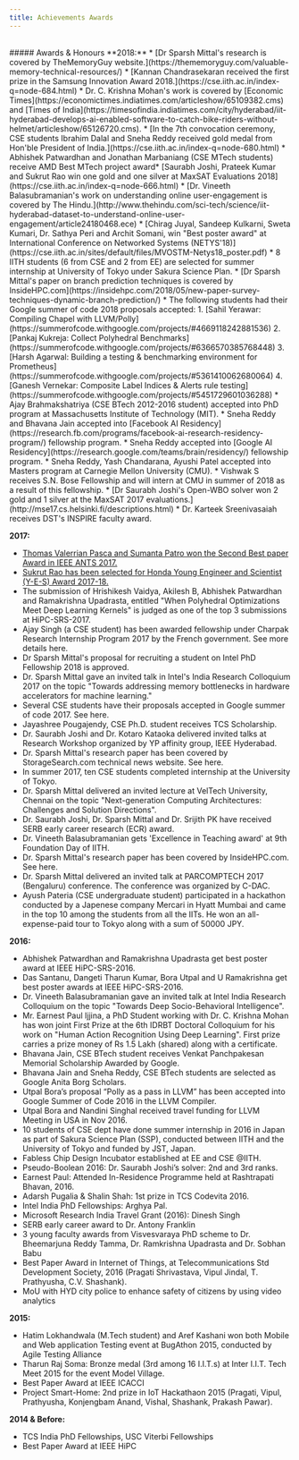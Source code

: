```yaml
---
title: Achievements Awards
---
```

<br>
##### Awards & Honours
**2018:**
* [Dr Sparsh Mittal's research is covered by TheMemoryGuy website.](https://thememoryguy.com/valuable-memory-technical-resources/)
* [Kannan Chandrasekaran received the first prize in the Samsung Innovation Award 2018.](https://cse.iith.ac.in/index-q=node-684.html)
* Dr. C. Krishna Mohan's work is covered by [Economic Times](https://economictimes.indiatimes.com/articleshow/65109382.cms) and [Times of India](https://timesofindia.indiatimes.com/city/hyderabad/iit-hyderabad-develops-ai-enabled-software-to-catch-bike-riders-without-helmet/articleshow/65126720.cms).
* [In the 7th convocation ceremony, CSE students Ibrahim Dalal and  Sneha Reddy received gold medal from        Hon'ble President of India.](https://cse.iith.ac.in/index-q=node-680.html)
* Abhishek Patwardhan and Jonathan  Marbaniang (CSE MTech students) receive AMD Best MTech project award​
* [Saurabh Joshi, Prateek Kumar and Sukrut Rao win one gold and one silver at MaxSAT Evaluations 2018](https://cse.iith.ac.in/index-q=node-666.html)
* [Dr. Vineeth Balasubramanian's work on understanding online user-engagement is covered by The Hindu.](http://www.thehindu.com/sci-tech/science/iit-hyderabad-dataset-to-understand-online-user-engagement/article24180468.ece)
* [Chirag Juyal, Sandeep Kulkarni, Sweta Kumari, Dr. Sathya Peri and Archit Somani, win "Best poster award" at International Conference on Networked Systems (NETYS'18)](https://cse.iith.ac.in/sites/default/files/MVOSTM-Netys18_poster.pdf)
* 8 IITH students (6 from CSE and 2 from EE) are selected for summer internship at University of Tokyo under Sakura Science Plan.
* [Dr Sparsh Mittal's paper on branch prediction techniques is covered by InsideHPC.com](https://insidehpc.com/2018/05/new-paper-survey-techniques-dynamic-branch-prediction/)
* The following students had their Google summer of code 2018 proposals accepted: 
  1. [Sahil Yerawar: Compiling Chapel with LLVM/Polly](https://summerofcode.withgoogle.com/projects/#4669118242881536)
  2. [Pankaj Kukreja: Collect Polyhedral Benchmarks](https://summerofcode.withgoogle.com/projects/#6366570385768448)
  3. [Harsh Agarwal: Building a testing & benchmarking environment for Prometheus](https://summerofcode.withgoogle.com/projects/#5361410062680064)
  4. [Ganesh Vernekar: Composite Label Indices & Alerts rule testing](https://summerofcode.withgoogle.com/projects/#5451729601036288)
* Ajay Brahmakshatriya (CSE BTech 2012-2016 student) accepted into PhD program at Massachusetts Institute of Technology (MIT).
* Sneha Reddy and Bhavana Jain accepted into [Facebook AI Residency](https://research.fb.com/programs/facebook-ai-research-residency-program/) fellowship program.
* Sneha Reddy accepted into [Google AI Residency](https://research.google.com/teams/brain/residency/) fellowship program.
* Sneha Reddy, Yash Chandarana, Ayushi Patel accepted into Masters program at Carnegie Mellon University (CMU).
* Vishwak S receives S.N. Bose Fellowship and will intern at CMU in summer of 2018 as a result of this fellowship.
* [Dr Saurabh Joshi's Open-WBO solver won 2 gold and 1 silver at the MaxSAT 2017 evaluations.](http://mse17.cs.helsinki.fi/descriptions.html)
* Dr. Karteek Sreenivasaiah receives DST's INSPIRE faculty award.

**​2017:**  
* [Thomas Valerrian Pasca and Sumanta Patro  won the Second Best paper Award in IEEE ANTS 2017.](http://ants2017.ieee-comsoc-ants.org/best-paper-awards/)
* [Sukrut Rao has been selected for Honda Young Engineer and Scientist (Y-E-S) Award 2017-18.](http://yes.honda.co.in/benefits.aspx)
* The submission of Hrishikesh Vaidya, Akilesh B, Abhishek Patwardhan and Ramakrishna Upadrasta, entitled "When Polyhedral Optimizations Meet Deep Learning Kernels" is judged as one of the top 3 submissions at HiPC-SRS-2017.
* Ajay Singh (a CSE student) has been awarded fellowship under Charpak Research Internship Program 2017 by the French government. See more details here.
* Dr Sparsh Mittal's proposal for recruiting a student on Intel PhD Fellowship 2018 is approved.
* Dr. Sparsh Mittal gave an invited talk in Intel's India Research Colloquium 2017 on the topic "Towards addressing memory bottlenecks in hardware accelerators for machine learning."
* Several CSE students have their proposals accepted in Google summer of code 2017. See here.
* Jayashree Pougajendy, CSE Ph.D. student receives TCS Scholarship.
* Dr. Saurabh Joshi and Dr. Kotaro Kataoka delivered invited talks at Research Workshop organized by YP affinity group, IEEE Hyderabad.
* Dr. Sparsh Mittal's research paper has been covered by StorageSearch.com technical news website. See here.
* In summer 2017, ten CSE students completed internship at the University of Tokyo.
* Dr. Sparsh Mittal delivered an invited lecture at VelTech University, Chennai on the topic "Next-generation Computing Architectures: Challenges and Solution Directions".
* Dr. Saurabh Joshi, Dr. Sparsh Mittal and Dr. Srijith PK have received SERB early career research (ECR) award.
* Dr. Vineeth Balasubramanian gets 'Excellence in Teaching award' at 9th Foundation Day of IITH.
* Dr. Sparsh Mittal's research paper has been covered by InsideHPC.com. See here.
* Dr. Sparsh  Mittal delivered an invited talk at PARCOMPTECH 2017 (Bengaluru) conference. The conference was organized by C-DAC. 
* Ayush Pateria (CSE undergraduate student) participated in a hackathon conducted by a Japenese company Mercari in Hyatt Mumbai and came in the top 10 among the students from all the IITs. He won an all-expense-paid tour to Tokyo along with a sum of 50000 JPY.

**2016:**  
* Abhishek Patwardhan and Ramakrishna Upadrasta get best poster award at IEEE HiPC-SRS-2016.
* Das Santanu, Dangeti Tharun Kumar, Bora Utpal and U Ramakrishna get best poster awards at IEEE HiPC-SRS-2016.
* Dr. Vineeth Balasubramanian gave an invited talk at Intel India Research Colloquium on the topic "Towards Deep Socio-Behavioral Intelligence".
* Mr. Earnest Paul Ijjina, a PhD Student working with Dr. C. Krishna Mohan has won joint First Prize at the 6th IDRBT Doctoral Colloquium for his work on "Human Action Recognition Using Deep Learning". First prize carries a prize money of Rs 1.5 Lakh (shared) along with a certificate. 
* Bhavana Jain, CSE BTech student receives Venkat Panchpakesan Memorial Scholarship Awarded by Google.
* Bhavana Jain and Sneha Reddy, CSE BTech students are selected as Google Anita Borg Scholars.
* Utpal Bora’s proposal “Polly as a pass in LLVM” has been accepted into Google Summer of Code 2016 in the LLVM Compiler.
* Utpal Bora and Nandini Singhal received travel funding for LLVM Meeting in USA in Nov 2016.
* 10 students of CSE dept have done summer internship in 2016 in Japan as part of Sakura Science Plan (SSP), conducted between IITH and the University of Tokyo and funded by JST, Japan.
* Fabless Chip Design Incubator established at EE and CSE @IITH.
* Pseudo-Boolean 2016: Dr. Saurabh Joshi’s solver: 2nd and 3rd ranks.
* Earnest Paul: Attended In-Residence Programme held at Rashtrapati Bhavan, 2016.
* Adarsh Pugalia & Shalin Shah: 1st prize in TCS Codevita 2016.
* Intel India PhD Fellowships: Arghya Pal.
* Microsoft Research India Travel Grant (2016): Dinesh Singh
* SERB early career award to Dr. Antony Franklin
* 3 young faculty awards from Visvesvaraya PhD scheme to Dr. Bheemarjuna Reddy Tamma, Dr. Ramkrishna Upadrasta and Dr. Sobhan Babu 
* Best Paper Award in Internet of Things, at Telecommunications Std Development Society, 2016 (Pragati Shrivastava, Vipul Jindal, T. Prathyusha, C.V. Shashank).
* MoU with HYD city police to enhance safety of citizens by using video analytics

**2015:**  
* Hatim Lokhandwala (M.Tech student) and Aref Kashani won both Mobile and Web application Testing event at BugAthon 2015, conducted by Agile Testing Alliance
* Tharun Raj Soma: Bronze medal (3rd among 16 I.I.T.s) at Inter I.I.T. Tech Meet 2015 for the event Model Village.
* Best Paper Award at IEEE ICACCI
* Project Smart-Home: 2nd prize in IoT Hackathaon 2015 (Pragati, Vipul, Prathyusha, Konjengbam Anand, Vishal, Shashank, Prakash Pawar).

**2014 & Before:**  
* TCS India PhD Fellowships, USC Viterbi Fellowships
* Best Paper Award at IEEE HiPC 